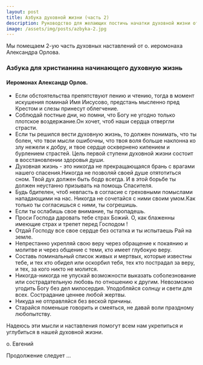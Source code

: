 ```yaml
---
layout: post
title: Азбука духовной жизни (часть 2)
description: Руководство для желающих постичь начатки духовной жизни от о. Александра Орлова.
image: /assets/img/posts/azbyka-2.jpg
---
```


Мы помещаем 2-ую часть духовных наставлений от о. иеромонаха Александра Орлова.

### Азбука для христианина начинающего духовную жизнь

#### Иеромонах Александр Орлов.

* Если обстоятельства препятствуют пению и чтению, тогда в момент искушения поминай Имя Иисусово, предстань мысленно пред Крестом и слезы принесут облегчение.
* Соблюдай постные дни, но помни, что Богу не угодно только плотское воздержание.Он хочет, чтоб наши сердца отвергли страсти.
* Если ты решился вести духовную жизнь, то должен понимать, что ты болен, что твои мысли ошибочны, что твоя воля больше наклонна ко злу нежели к добру, и  твое сердце осквернено кипением и бурлением страстей.  Цель первой ступени духовной жизни состоит в восстановлении здоровья души.
* Духовная жизнь - это никогда не прекращающаяся брань с врагами нашего спасения.Никогда не позволяй своей душе отятотиться сном. Твой дух должен быть бодр всегда. И в этой борьбе ты должен неустанно призывать на помощь Спасителя.
* Будь бдителен, чтоб невпасть в согласие с греховными помыслами нападающими на нас. Никогда не сочетайся с ними своим умом.Как только ты согласишься с ними, ты согрешишь.
* Если ты ослабишь свое внимание, ты пропадешь.
* Проси Господа даровать тебе страх Божий. О, как блаженны имеющие страх и трепет перед Господом !
* Отдай Господу все свое сердце без остатка и ты испытаешь Рай на земле.
* Непрестанно укрепляй свою веру через обращение к покаянию и молитве и через общение с теми, кто имеет глубокую веру.
* Составь поминальный список живых и мертвых, которые известны тебе, и тех кто обидел или оскорбил тебя, тех кто пострадал за веру, и тех, за кого никто не молится.
* Никогда-никогда не упускай возможности   выказать соболезнование  или сострадательную любовь по отношению к другим. Невозможно угодить Богу без дел милосердия. Уподобляйся солнцу и свети для всех. Сострадание ценнее любой жертвы.
* Никуда не отправляйся без веской причины.
* Старайся поменьше говорить и смеяться, не давай воли праздному любопытству.

Надеюсь эти мысли и наставления  помогут всем нам укрепиться и углубиться в нашей духовной жизни.

о. Евгений

Продолжение следует ...
